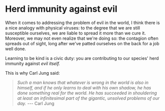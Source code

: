 # Herd immunity against evil

When it comes to addressing the problem of evil in the world, I think there is a nice analogy with physical viruses: to the degree that we are still susceptible ourselves, we are liable to spread it more than we cure it. Moreover, we may not even realize that we're doing so: the contagion often spreads out of sight, long after we've patted ourselves on the back for a job well done.

Learning to be kind is a civic duty: you are contributing to our species' herd immunity against _evil itself._

This is why Carl Jung said:

> *Such a man knows that whatever is wrong in the world is also in himself, and if he only learns to deal with his own shadow, he has done something real for the world. He has succeeded in shouldering at least an infinitesimal part of the gigantic, unsolved problems of our day.* --- Carl Jung